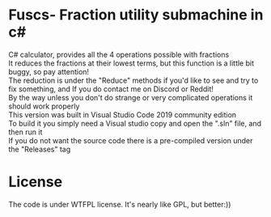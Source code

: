 # Fuscs- Fraction utility submachine in c#
C# calculator, provides all the 4 operations possible with fractions<br>
It reduces the fractions at their lowest terms, but this function is a little bit buggy, so pay attention!<br>
The reduction is under the "Reduce" methods if you'd like to see and try to fix something, and If you do contact me on Discord or Reddit!<br>
By the way unless you don't do strange or very complicated operations it should work properly<br>
This version was built in Visual Studio Code 2019 community edition<br>
To build it you simply need a Visual studio copy and open the ".sln" file, and then run it<br>
If you do not want the source code there is a pre-compiled version under the "Releases" tag<br>
# License
The code is under WTFPL license. It's nearly like GPL, but better:))
